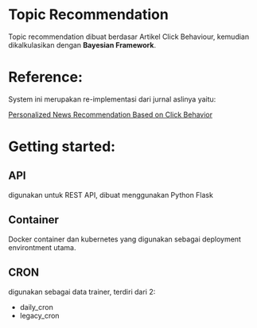 Topic Recommendation
===
Topic recommendation dibuat berdasar Artikel Click Behaviour, kemudian dikalkulasikan dengan **Bayesian Framework**.

# Reference:
System ini merupakan re-implementasi dari jurnal aslinya yaitu:

[Personalized News Recommendation Based on Click Behavior](https://static.googleusercontent.com/media/research.google.com/en//pubs/archive/35599.pdf)

# Getting started:
## API
digunakan untuk REST API, dibuat menggunakan Python Flask

## Container
Docker container dan kubernetes yang digunakan sebagai deployment environtment utama.

## CRON
digunakan sebagai data trainer, terdiri dari 2:
- daily_cron
- legacy_cron
